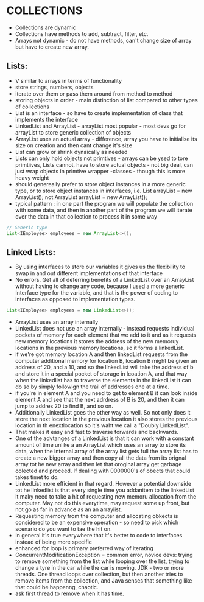 # COLLECTIONS

- Collections are dynamic
- Collections have methods to add, subtract, filter, etc.
- Arrays not dynamic - do not have methods, can't change size of array but have to create new array.

## Lists:
- V similar to arrays in terms of functionality
- store strings, numbers, objects
- iterate over them or pass them around from method to method
- storing objects in order - main distinction of list compared to other types of collections
- List is an interface - so have to create implementation of class that implements the interface
- LinkedList and ArrayList - arrayList most popular - most devs go for arrayList to store generic collection of objects
- ArrayList uses an actual array - difference, array you have to initialise its size on creation and then cant change it's size
- List can grow or shrink dynaically as needed
- Lists can only hold objects not primtives - arrays can be ysed to tore primtiives, Lists cannot, have to store actual objects - not big deal, can just wrap objects in primtive wrapper -classes - though this is more heavy weight
- should genereally prefer to store object instances in a more generic type, or to store object instances in interfaces, i.e. List arrayList = new ArrayList(); not ArrayList arrayList = new ArrayList();
- typical pattern : in one part the program we will populate the collection with some data, and then in another part of the program we will iterate over the data in that collection to process it in some way

```java
// Generic type
List<IEmployee> employees = new ArrayList<>();
```
## Linked Lists:
- By using interfaces to store our variables it gives us the flexibility to swap in and out different implementations of that interface
- No errors. Get all of deferring benefits of a LinkedList over an ArrayList without having to change any code, because I used a more generic Interface type for the variable, and that is the power of coding to interfaces as opposed to implementation types. 

```java
List<IEmployee> employees = new LinkedList<>(); 
```

- ArrayList uses an array internally
- LinkedList does not use an array internally - instead requests individual pockets of memory for each element that we add to it and as it requests new memory locations it stores the address of the new memoruy locations in the previous memory locations, so it forms a linkedList.
- if we're got memory location A and then linkedList requests from the computer additional memory for location B, location B might be given an address of 20, and a 10, and so the linkedList will take the address of b and store it in a special pocket of storage in lcoation A, and that way when the linkedlist has to traverse the elements in the linkedList it can do so by simply followign the trail of addresses one at a time.
- if you're in element A and you need to get to element B it can look inside element A and see that the next adrdress of B is 20, and then it can jump to addres 20 to find B, and so on.
- Additionally LinkedList goes the other way as well. So not only does it store the next location in the previous location it also stores the previous location in th enextlocation so it's waht we call a "Doubly LinkedList".
- That makes it easy and fast to traverse forwards and backwards.
- One of the advtanges of a LinkedList is that it can work with a constant amount of time unlike a an ArrayList which uses an array to store its data, when the internal array of the array list gets full the array list has to create a new bigger array and then copy all the data from its orignal array  tot he new array and then let that oroginal array get garbage colected and proceed. If dealing with 0000000's of obects that could takes timet to do. 
- LinkedList more efficient in that regard. However a potential downside tot he linkedlist is that every single time you addanitem to the linkedList it maky need to take a hit of requesting new memoru allocation from the computer. May not do this everytime, may request some up front, but not go as far in advance as an an arraylist.
- Requesting memory from the computer and allocating obkects is considered to be an expensive operation - so need to pick which scenario do you want to tae the hit on.
- In general it's true everywhere that it's better to code to interfaces instead of being more specific
- enhanced for loop is primary preferred way of iterating
- ConcurrentModificationException = common error, novice devs: trying to remove something from the list while looping over the list, trying to change a tyre in the car while the car is moving. JDK - two or more threads. One thread loops over collection, but then another tries to remove items from the collection, and Java senses that something like that could be happenng, chaotic.
- ask first thread to remove when it has time.